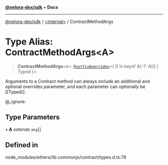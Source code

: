 [**@velora-dex/sdk**](../../README.md) • **Docs**

***

[@velora-dex/sdk](../../globals.md) / [\<internal\>](../README.md) / ContractMethodArgs

# Type Alias: ContractMethodArgs\<A\>

> **ContractMethodArgs**\<`A`\>: [`PostfixOverrides`](PostfixOverrides.md)\<\{ \[I in keyof A\]-?: A\[I\] \| Typed \}\>

Arguments to a Contract method can always include an additional and
 optional overrides parameter, and each parameter can optionally be
 [[Typed]].

 @_ignore:

## Type Parameters

• **A** *extends* `any`[]

## Defined in

node\_modules/ethers/lib.commonjs/contract/types.d.ts:79
